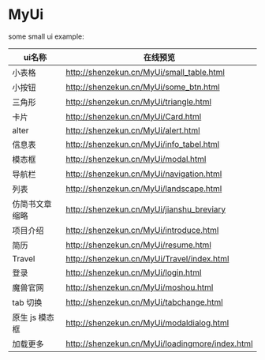 # MyUi
some small ui example:

| ui名称 | 在线预览 |
| --- | --- |
| 小表格 | http://shenzekun.cn/MyUi/small_table.html |
| 小按钮 | http://shenzekun.cn/MyUi/some_btn.html |
| 三角形 | http://shenzekun.cn/MyUi/triangle.html |
| 卡片 | http://shenzekun.cn/MyUi/Card.html |
| alter | http://shenzekun.cn/MyUi/alert.html |
| 信息表 | http://shenzekun.cn/MyUi/info_tabel.html |
| 模态框 | http://shenzekun.cn/MyUi/modal.html |
| 导航栏 | http://shenzekun.cn/MyUi/navigation.html |
| 列表 | http://shenzekun.cn/MyUi/landscape.html |
| 仿简书文章缩略 | http://shenzekun.cn/MyUi/jianshu_breviary |
| 项目介绍 | http://shenzekun.cn/MyUi/introduce.html |
| 简历 | http://shenzekun.cn/MyUi/resume.html |
| Travel | http://shenzekun.cn/MyUi/Travel/index.html |
| 登录 | http://shenzekun.cn/MyUi/login.html |
| 魔兽官网 | http://shenzekun.cn/MyUi/moshou.html |
| tab 切换 | http://shenzekun.cn/MyUi/tabchange.html |
| 原生 js 模态框| http://shenzekun.cn/MyUi/modaldialog.html |
| 加载更多 | http://shenzekun.cn/MyUi/loadingmore/index.html |





